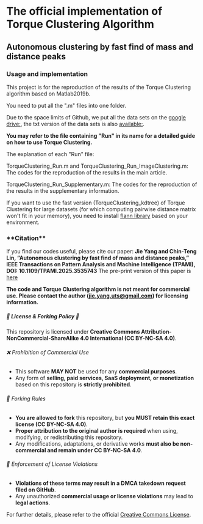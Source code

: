 # <h1>The official implementation of Torque Clustering Algorithm</h1>

<h2>Autonomous clustering by fast find of mass and distance peaks</h2>

<h3>Usage and implementation</h3>

This project is for the reproduction of the results of the Torque Clustering algorithm based on Matlab2019b.

You need to put all the ".m" files into one folder.

Due to the space limits of Github, we put all the data sets on the [google drive:](https://drive.google.com/file/d/1ddvBAfxtR9wKKM7IAhNfD9HQ_kyhmceD/view?usp=sharing), the txt version of the data sets is also [available:](https://drive.google.com/file/d/1cPz7KvnLCPx-j6nWOl-juOMTtIWlmW3Y/view?usp=sharing).

**You may refer to the file containing "Run" in its name for a detailed guide on how to use Torque Clustering.**

The explanation of each "Run" file:

TorqueClustering_Run.m and TorqueClustering_Run_ImageClustering.m: The codes for the reproduction of the results in the main article.

TorqueClustering_Run_Supplementary.m: The codes for the reproduction of the results in the supplementary information.

If you want to use the fast version (TorqueClustering_kdtree) of Torque Clustering for large datasets (for which computing pairwise distance matrix won't fit in your memory), you need to install [flann library](https://github.com/flann-lib/flann) based on your environment.

<h3>**Citation**</h3>

If you find our codes useful, please cite our paper: **Jie Yang and Chin-Teng Lin, “Autonomous clustering by fast find of mass and distance peaks,” IEEE Transactions on Pattern Analysis and Machine Intelligence (TPAMI), DOI: 10.1109/TPAMI.2025.3535743** The pre-print version of this paper is [here](https://www.computer.org/csdl/journal/tp/5555/01/10856563/23Saifm0vLy)

**The code and Torque Clustering algorithm is not meant for commercial use. Please contact the author (jie.yang.uts@gmail.com) for licensing information.**





##### 🚨 License & Forking Policy 🚨
This repository is licensed under **Creative Commons Attribution-NonCommercial-ShareAlike 4.0 International (CC BY-NC-SA 4.0)**.

###### ❌ Prohibition of Commercial Use
- This software **MAY NOT** be used for any **commercial purposes**.
- Any form of **selling, paid services, SaaS deployment, or monetization** based on this repository is **strictly prohibited**.

###### 🔄 Forking Rules
- **You are allowed to fork** this repository, but **you MUST retain this exact license (CC BY-NC-SA 4.0)**.
- **Proper attribution to the original author is required** when using, modifying, or redistributing this repository.
- Any modifications, adaptations, or derivative works **must also be non-commercial and remain under CC BY-NC-SA 4.0**.

###### 🛑 Enforcement of License Violations
- **Violations of these terms may result in a DMCA takedown request filed on GitHub**.
- Any unauthorized **commercial usage or license violations** may lead to **legal actions**.

For further details, please refer to the official [Creative Commons License](https://creativecommons.org/licenses/by-nc-sa/4.0/).
